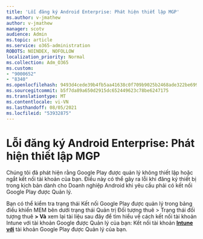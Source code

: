 ```yaml
---
title: 'Lỗi đăng ký Android Enterprise: Phát hiện thiết lập MGP'
ms.author: v-jmathew
author: v-jmathew
manager: scotv
audience: Admin
ms.topic: article
ms.service: o365-administration
ROBOTS: NOINDEX, NOFOLLOW
localization_priority: Normal
ms.collection: Adm_O365
ms.custom:
- "9000652"
- "8340"
ms.openlocfilehash: 9493d4cede39b4fb5aa41638c0f709b9025b2468ade322be6991bdad17e97d5d
ms.sourcegitcommit: b5f7da89a650d2915dc652449623c78be6247175
ms.translationtype: MT
ms.contentlocale: vi-VN
ms.lasthandoff: 08/05/2021
ms.locfileid: "53932875"
---
```

# <a name="android-enterprise-enrollment-error-mgp-set-up-detection"></a>Lỗi đăng ký Android Enterprise: Phát hiện thiết lập MGP

Chúng tôi đã phát hiện rằng Google Play được quản lý không thiết lập hoặc ngắt kết nối tài khoản của bạn. Điều này có thể gây ra lỗi khi đăng ký thiết bị trong kịch bản dành cho Doanh nghiệp Android khi yêu cầu phải có kết nối Google Play được Quản lý.

Bạn có thể kiểm tra trạng thái Kết nối Google Play được quản lý trong bảng điều khiển MEM bên dưới trạng thái Quản trị Đối tượng thuê > Trạng thái đối tượng thuê **> Và** xem lại tài liệu sau đây để tìm hiểu về cách kết nối tài khoản Intune với tài khoản Google được Quản lý của bạn: Kết nối tài khoản **[Intune với](https://docs.microsoft.com/mem/intune/enrollment/connect-intune-android-enterprise)** tài khoản Google Play được Quản lý của bạn.
